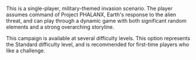 <translate> This is a single-player, military-themed invasion scenario.
The player assumes command of Project PHALANX, Earth's response to the
alien threat, and can play through a dynamic game with both significant
random elements and a strong overarching storyline.

This campaign is available at several difficulty levels. This option
represents the Standard difficulty level, and is recommended for
first-time players who like a challenge. </translate>